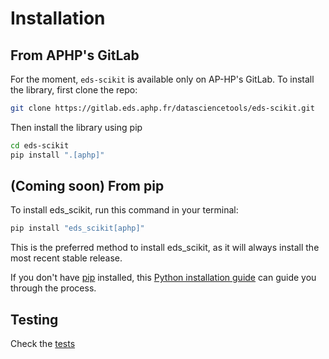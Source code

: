 # Installation

## From APHP's GitLab

For the moment, `eds-scikit` is available only on AP-HP's GitLab. To install the library, first clone the repo:

```bash
git clone https://gitlab.eds.aphp.fr/datasciencetools/eds-scikit.git
```

Then install the library using pip

```bash
cd eds-scikit
pip install ".[aphp]"
```

## (Coming soon) From pip

To install eds_scikit, run this command in your terminal:

```bash
pip install "eds_scikit[aphp]"
```

This is the preferred method to install eds_scikit, as it will always install the most recent stable release.

If you don't have [pip](https://pip.pypa.io) installed, this [Python installation guide](http://docs.python-guide.org/en/latest/starting/installation/) can guide you through the process.

## Testing

Check the [tests](../contributing.md#Running-tests)
